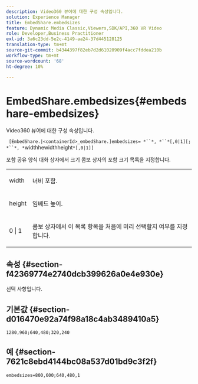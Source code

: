 ```yaml
---
description: Video360 뷰어에 대한 구성 속성입니다.
solution: Experience Manager
title: EmbedShare.embedsizes
feature: Dynamic Media Classic,Viewers,SDK/API,360 VR Video
role: Developer,Business Practitioner
exl-id: 3a6c23dd-5e2c-4149-aa24-37d445128125
translation-type: tm+mt
source-git-commit: b4344397f82eb7d2d61020909f4acc7fddea210b
workflow-type: tm+mt
source-wordcount: '68'
ht-degree: 10%

---
```


# EmbedShare.embedsizes{#embedshare-embedsizes}

Video360 뷰어에 대한 구성 속성입니다.

` [EmbedShare.|<containerId>_embedShare.]embedsizes= *``*, *``*[,0|1][; *``*, *`widthhewidthheight`*[,0|1]]`

포함 공유 양식 대화 상자에서 크기 콤보 상자의 포함 크기 목록을 지정합니다.

<table id="table_C616483932C2482CA9794DDD7313FD7C"> 
 <tbody> 
  <tr> 
   <td colname="col1"> <p> <span class="codeph"> <span class="varname"> width </span> </span> </p> </td> 
   <td colname="col2"> <p> 너비 포함. </p> </td> 
  </tr> 
  <tr> 
   <td colname="col1"> <p> <span class="codeph"> <span class="varname"> height </span> </span> </p> </td> 
   <td colname="col2"> <p>임베드 높이. </p> </td> 
  </tr> 
  <tr> 
   <td colname="col1"> <p> <span class="codeph"> 0 | 1 </span> </p> </td> 
   <td colname="col2"> <p> 콤보 상자에서 이 목록 항목을 처음에 미리 선택할지 여부를 지정합니다. </p> </td> 
  </tr> 
 </tbody> 
</table>

## 속성 {#section-f42369774e2740dcb399626a0e4e930e}

선택 사항입니다.

## 기본값 {#section-d016470e92a74f98a18c4ab3489410a5}

`1280,960;640,480;320,240`

## 예 {#section-7621c8ebd4144bc08a537d01bd9c3f2f}

```
embedsizes=800,600;640,480,1
```

